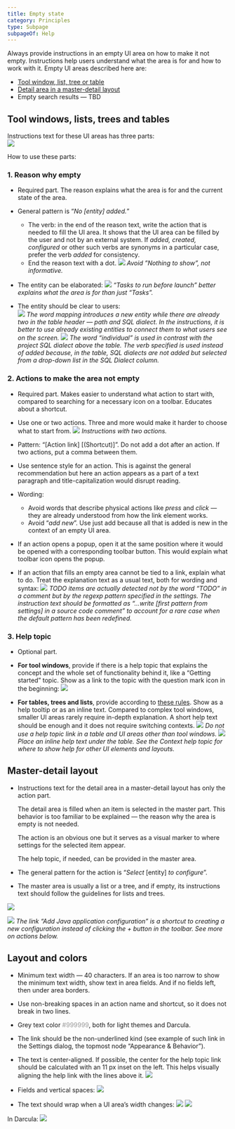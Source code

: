 ```yaml
---
title: Empty state
category: Principles
type: Subpage
subpageOf: Help
---
```


Always provide instructions in an empty UI area on how to make it not empty. Instructions help users understand what the area is for and how to work with it.
Empty UI areas described here are: 
* [Tool window, list, tree or table](#tool-windows-lists-trees-and-tables)
* [Detail area in a master-detail layout](#master-detail-layout)
* Empty search results — TBD

[comment]: <> (TODO: add link to Textual Output)

## Tool windows, lists, trees and tables
Instructions text for these UI areas has three parts:  
![]({{site.baseurl}}/images/empty_state/database-tw-callouts.png) 

How to use these parts:

### 1. Reason why empty
* Required part. The reason explains what the area is for and the current state of the area.
* General pattern is “_No [entity] added._”
  * The verb: in the end of the reason text, write the action that is needed to fill the UI area. It shows that the UI area can be filled by the user and not by an external system. If _added, created, configured_ or other such verbs are synonyms in a particular case, prefer the verb _added_ for consistency.
  * End the reason text with a dot.
![]({{site.baseurl}}/images/empty_state/libraries-before-after.png)
*Avoid ”Nothing to show”, not informative.*


* The entity can be elaborated:
![]({{site.baseurl}}/images/empty_state/tasks-before-launch.png) 
*“Tasks to run before launch” better explains what the area is for than just “Tasks”.* 


* The entity should be clear to users:  
![]({{site.baseurl}}/images/empty_state/sql-dialect-before.png) 
*The word mapping introduces a new entity while there are already two in the table header — path and SQL dialect. In the instructions, it is better to use already existing entities to connect them to what users see on the screen.*
![]({{site.baseurl}}/images/empty_state/sql-dialect-after.png)
*The word “individual” is used in contrast with the project SQL dialect above the table. The verb specified is used instead of added because, in the table, SQL dialects are not added but selected from a drop-down list in the SQL Dialect column.*


### 2. Actions to make the area not empty
* Required part. Makes easier to understand what action to start with, compared to searching for a necessary icon on a toolbar. Educates about a shortcut.
* Use one or two actions. Three and more would make it harder to choose what to start from. 
![]({{site.baseurl}}/images/empty_state/maven-tw.png) 
*Instructions with two actions.*

* Pattern: “[Action link] [(Shortcut)]”. Do not add a dot after an action. If two actions, put a comma between them.

* Use sentence style for an action. This is against the general recommendation but here an action appears as a part of a text paragraph and title-capitalization would disrupt reading.

* Wording: 
  * Avoid words that describe physical actions like _press_ and _click_ — they are already understood from how the link element works. 
  * Avoid “_add new_”. Use just add because all that is added is new in the context of an empty UI area. 

* If an action opens a popup, open it at the same position where it would be opened with a corresponding toolbar button. This would explain what toolbar icon opens the popup.

* If an action that fills an empty area cannot be tied to a link, explain what to do. Treat the explanation text as a usual text, both for wording and syntax:
![]({{site.baseurl}}/images/empty_state/todo-tw.png) 
*TODO items are actually detected not by the word “TODO” in a comment but by the regexp pattern specified in the settings. The instruction text should be formatted as “...write [first pattern from settings] in a source code comment” to account for a rare case when the default pattern has been redefined.*


### 3. Help topic
* Optional part. 

* **For tool windows**, provide if there is a help topic that explains the concept and the whole set of functionality behind it, like a “Getting started” topic. Show as a link to the topic with the question mark icon in the beginning:
![]({{site.baseurl}}/images/empty_state/database-tw-segment.png) 

* **For tables, trees and lists**, provide according to [these rules]({{site.baseurl}}/principles/context_help). Show as a help tooltip or as an inline text. Compared to complex tool windows, smaller UI areas rarely require in-depth explanation. A short help text should be enough and it does not require switching contexts.
![]({{site.baseurl}}/images/empty_state/todo-filters-incorrect.png) 
*Do not use a help topic link in a table and UI areas other than tool windows.* 
![]({{site.baseurl}}/images/empty_state/todo-filters-correct.png) 
*Place an inline help text under the table. See the Context help topic for where to show help for other UI elements and layouts.*





## Master-detail layout
* Instructions text for the detail area in a master-detail layout has only the action part.  

   The detail area is filled when an item is selected in the master part. This behavior is too familiar to be explained — the reason why the area is empty is not needed.
     
   The action is an obvious one but it serves as a visual marker to where settings for the selected item appear.
   
   The help topic, if needed, can be provided in the master area.
   
* The general pattern for the action is “_Select_ [entity] _to configure_”.
 
* The master area is usually a list or a tree, and if empty, its instructions text should follow the guidelines for lists and trees.

![]({{site.baseurl}}/images/empty_state/app-servers.png) 

![]({{site.baseurl}}/images/empty_state/run-configs.png) 
*The link “Add Java application configuration” is a shortcut to creating a new configuration instead of clicking the + button in the toolbar. See more on actions below.*


## Layout and colors
* Minimum text width — 40 characters. If an area is too narrow to show the minimum text width, show text in area fields. And if no fields left, then under area borders.

* Use non-breaking spaces in an action name and shortcut, so it does not break in two lines.

* Grey text color <span style="color:#999999">#999999</span>, both for light themes and Darcula.

* The link should be the non-underlined kind (see example of such link in the Settings dialog, the topmost node “Appearance & Behavior”).

* The text is center-aligned. If possible, the center for the help topic link should be calculated with an 11 px inset on the left. This helps visually aligning the help link with the lines above it.
![]({{site.baseurl}}/images/empty_state/database-tw-markup1.png) 

* Fields and vertical spaces:
![]({{site.baseurl}}/images/empty_state/database-tw-markup2.png)

* The text should wrap when a UI area’s width changes:
![]({{site.baseurl}}/images/empty_state/database-tw-horizontal.png)
![]({{site.baseurl}}/images/empty_state/database-tw.png)

In Darcula:
![]({{site.baseurl}}/images/empty_state/database-tw-darcula.png)


